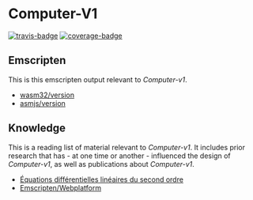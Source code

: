 # Computer-V1

[![travis-badge][]][travis] [![coverage-badge][]][coverage]

[travis-badge]: https://travis-ci.org/adjivas/computor-v1.svg?branch=master&style=flat-square
[travis]: https://travis-ci.org/adjivas/computor-v1
[coverage-badge]: https://coveralls.io/repos/github/adjivas/computor-v1/badge.svg?branch=master&style=flat-square
[coverage]: https://coveralls.io/github/adjivas/computor-v1?branch=master

## Emscripten
This is this emscripten output relevant to *Computer-v1*.
* [wasm32/version](http://adjivas.github.io/computor-v1/wasm32-unknown-emscripten/computer_v1.html)
* [asmjs/version](http://adjivas.github.io/computor-v1/asmjs-unknown-emscripten/computer_v1.html)

## Knowledge
This is a reading list of material relevant to *Computer-v1*. It includes prior research that has - at one time or another - influenced the design of *Computer-v1*, as well as publications about *Computer-v1*.
* [Équations différentielles linéaires du second ordre](http://laurent.claessens-donadello.eu/pdf/lefrido.pdf#section.30.15)
* [Emscripten/Webplatform](https://www.hellorust.com/emscripten/demos/07-webplatform/)
